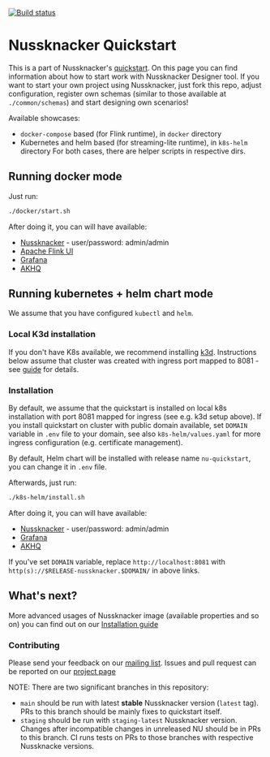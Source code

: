[![Build status](https://github.com/touk/nussknacker-quickstart/workflows/CI/badge.svg)](https://github.com/touk/nussknacker-quickstart/actions?query=workflow%3A%22CI%22)

# Nussknacker Quickstart

This is a part of Nussknacker's [quickstart](https://nussknacker.io/quickstart/docker).
On this page you can find information about how to start work with Nussknacker Designer tool.
If you want to start your own project using Nussknacker, just fork this repo, adjust configuration,
register own schemas (similar to those available at `./common/schemas`) and start designing own scenarios!

Available showcases:
- `docker-compose` based (for Flink runtime), in `docker` directory
- Kubernetes and helm based (for streaming-lite runtime), in `k8s-helm` directory
For both cases, there are helper scripts in respective dirs.

## Running docker mode

Just run:
```bash
./docker/start.sh
``` 

After doing it, you can will have available:
* [Nussknacker](http://localhost:8081/) - user/password: admin/admin
* [Apache Flink UI](http://localhost:8081/flink/)
* [Grafana](http://localhost:8081/grafana/)
* [AKHQ](http://localhost:8081/akhq/)

## Running kubernetes + helm chart mode

We assume that you have configured `kubectl` and `helm`. 

### Local K3d installation
If you don't have K8s available, we recommend installing [k3d](https://k3d.io/).
Instructions below assume that cluster was created with ingress port mapped to 8081 - see [guide](https://k3d.io/v5.0.0/usage/exposing_services/#1-via-ingress-recommended) for details.

### Installation

By default, we assume that the quickstart is installed on local k8s installation with port 8081 mapped for ingress (see e.g. k3d setup above).
If you install quickstart on cluster with public domain available, set `DOMAIN` variable in `.env` file to your domain, see also `k8s-helm/values.yaml` for more ingress configuration (e.g. certificate management).

By default, Helm chart will be installed with release name `nu-quickstart`, you can change it in `.env` file. 

Afterwards, just run:
```bash
./k8s-helm/install.sh
``` 

After doing it, you can will have available:
* [Nussknacker](http://localhost:8081/) - user/password: admin/admin
* [Grafana](http://localhost:8081/grafana/)
* [AKHQ](http://localhost:8081/akhq/)

If you've set `DOMAIN` variable, replace `http://localhost:8081` with `http(s)://$RELEASE-nussknacker.$DOMAIN/` in above links. 


## What's next?

More advanced usages of Nussknacker image (available properties and so on) you can find out on our [Installation guide](https://docs.nussknacker.io/docs/next/installation_configuration_guide/Installation)

### Contributing

Please send your feedback on our [mailing list](https://groups.google.com/g/nussknacker).
Issues and pull request can be reported on our [project page](https://github.com/TouK/nussknacker)

NOTE: There are two significant branches in this repository:
- `main` should be run with latest __stable__ Nussknacker version (`latest` tag). PRs to this branch should be mainly fixes to quickstart itself.
- `staging` should be run with `staging-latest` Nussknacker version. Changes after incompatible changes in unreleased NU should be in PRs to this branch.
CI runs tests on PRs to those branches with respective Nussknacke versions.